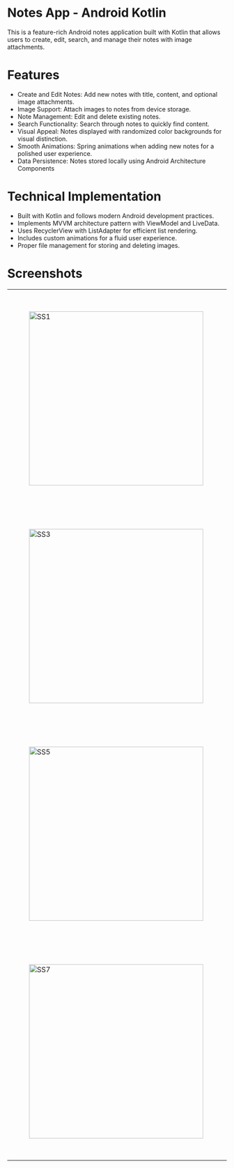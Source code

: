 # Notes App - Android Kotlin
This is a feature-rich Android notes application built with Kotlin that allows users to create, edit, search, and manage their notes with image attachments.

# Features
- Create and Edit Notes: Add new notes with title, content, and optional image attachments.
- Image Support: Attach images to notes from device storage.
- Note Management: Edit and delete existing notes.
- Search Functionality: Search through notes to quickly find content.
- Visual Appeal: Notes displayed with randomized color backgrounds for visual distinction.
- Smooth Animations: Spring animations when adding new notes for a polished user experience.
- Data Persistence: Notes stored locally using Android Architecture Components

# Technical Implementation
- Built with Kotlin and follows modern Android development practices.
- Implements MVVM architecture pattern with ViewModel and LiveData.
- Uses RecyclerView with ListAdapter for efficient list rendering.
- Includes custom animations for a fluid user experience.
- Proper file management for storing and deleting images.

# Screenshots
<table>
  <tr>
    <td style="padding: 50px;"><img src="https://github.com/user-attachments/assets/5ed3c807-1a97-4d6a-a8d8-97eaa30c9bcb" alt="SS1" width="400"/></td>
    <td style="padding: 50px;"><img src="https://github.com/user-attachments/assets/e33a408e-affe-4374-8d06-d5f05d5b6af8" alt="SS2" width="400"/></td>
  </tr>
  <tr>
    <td style="padding: 50px;"><img src="https://github.com/user-attachments/assets/aa74a6fd-3e04-46ad-9c09-ef7c826bf439" alt="SS3" width="400"/></td>
    <td style="padding: 50px;"><img src="https://github.com/user-attachments/assets/4fd011d0-8a3a-42cb-b5fb-62ecb8ae2152" alt="SS4" width="400"/></td>
  </tr>
  <tr>
    <td style="padding: 50px;"><img src="https://github.com/user-attachments/assets/4ac50e89-6569-4088-816e-4cc3a11dbaf6" alt="SS5" width="400"/></td>
    <td style="padding: 50px;"><img src="https://github.com/user-attachments/assets/ac967d3a-4d8e-4a61-9227-0ac3ded63038" alt="SS6" width="400"/></td>
  </tr>
  <tr>
    <td style="padding: 50px;"><img src="https://github.com/user-attachments/assets/3a469fe5-30c6-4730-a45c-c2ecda64346b" alt="SS7" width="400"/></td>
    <td style="padding: 50px;"><img src="https://github.com/user-attachments/assets/9f987eeb-ea27-4d59-b66c-c70927f77e98" alt="SS8" width="400"/></td>
  </tr>
</table>
